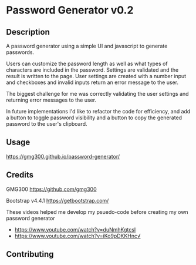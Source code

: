 # Password Generator v0.2

## Description
A password generator using a simple UI and javascript to generate passwords.

Users can customize the password length as well as what types of characters are included in the password. Settings are validated and the result is written to the page. User settings are created with a number input and checkboxes and invalid inputs return an error message to the user. 

The biggest challenge for me was correctly validating the user settings and returning error messages to the user.

In future implementations I'd like to refactor the code for efficiency, and add a button to toggle password visibility and a button to copy the generated password to the user's clipboard. 

## Usage
https://gmg300.github.io/password-generator/

## Credits
GMG300 https://github.com/gmg300

Bootstrap v4.4.1 https://getbootstrap.com/

These videos helped me develop my psuedo-code before creating my own password generator
* https://www.youtube.com/watch?v=duNmhKgtcsI
* https://www.youtube.com/watch?v=iKo9pDKKHnc√

## Contributing
